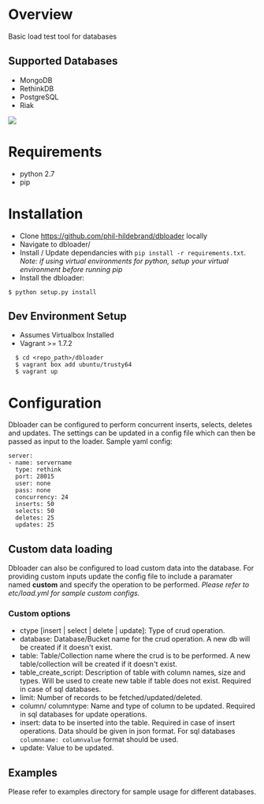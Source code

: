 # Overview

Basic load test tool for databases

## Supported Databases
- MongoDB
- RethinkDB
- PostgreSQL
- Riak

![](https://travis-ci.org/phil-hildebrand/dbloader.svg?branch=master)

# Requirements

- python 2.7
- pip

# Installation

- Clone https://github.com/phil-hildebrand/dbloader locally
- Navigate to dbloader/
- Install / Update dependancies with `pip install -r requirements.txt`.
_Note: if using virtual environments for python, setup your virtual environment before running pip_
- Install the dbloader:
```
$ python setup.py install
```

## Dev Environment Setup

- Assumes Virtualbox Installed
- Vagrant >= 1.7.2

```
  $ cd <repo_path>/dbloader
  $ vagrant box add ubuntu/trusty64
  $ vagrant up
```

# Configuration

Dbloader can be configured to perform concurrent inserts, selects, deletes and updates. The settings can be updated in a config file which can then be passed as input to the loader.
Sample yaml config:

```
server:
- name: servername
  type: rethink
  port: 28015
  user: none
  pass: none
  concurrency: 24
  inserts: 50
  selects: 50
  deletes: 25
  updates: 25
```
## Custom data loading

Dbloader can also be configured to load custom data into the database. For providing custom inputs update the config file to include a paramater named **custom** and specify the operation to be performed.
_Please refer to etc/load.yml for sample custom configs._

### Custom options
- ctype [insert | select | delete | update]: Type of crud operation.
- database: Database/Bucket name for the crud operation. A new db will be created if it doesn't exist.
- table: Table/Collection name where the crud is to be performed. A new table/collection will be created if it doesn't exist.
- table_create_script: Description of table with column names, size and types. Will be used to create new table if table does not exist. Required in case of sql databases.
- limit: Number of records to be fetched/updated/deleted.
- column/ columntype: Name and type of column to be updated. Required in sql databases for update operations.
- insert: data to be inserted into the table. Required in case of insert operations. Data should be given in json format. For sql databases `columnname: columnvalue` format should be used.
- update: Value to be updated.

## Examples

Please refer to examples directory for sample usage for different databases.
